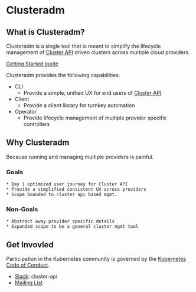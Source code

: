 # Clusteradm 
## What is Clusteradm? 
Clusteradm is a single tool that is meant to simplify the lifecycle management of [Cluster API](https://github.com/kubernetes-sigs/cluster-api) driven clusters across multiple cloud providers.

[Getting Started guide](/docs/userjourneys.md)

Clusteradm provides the following capabilities: 
* CLI 
    * Provide a simple, unified UX for end users of [Cluster API](https://github.com/kubernetes-sigs/cluster-api)
* Client 
    * Provide a client library for turnkey automation 
* Operator 
    * Provide lifecycle management of multiple provider specific controllers 

## Why Clusteradm
Because running and managing multiple providers is painful. 

### Goals 
    * Day 1 optimized user journey for Cluster API
    * Provide a simplified consistent UX across providers
    * Scope bounded to cluster api based mgmt.

### Non-Goals
    * Abstract away provider specific details
    * Expanded scope to be a general cluster mgmt tool

## Get Invovled
Participation in the Kubernetes community is governed by the [Kubernetes Code of Conduct](code-of-conduct.md).

- [Slack](http://slack.k8s.io/): cluster-api 
- [Mailing List](https://groups.google.com/forum/#!forum/kubernetes-sig-cluster-lifecycle)
